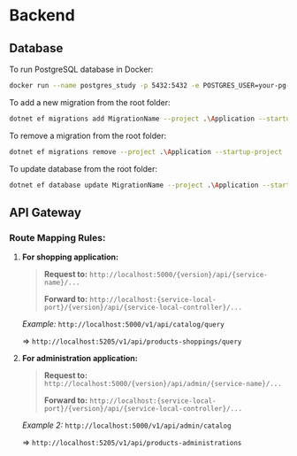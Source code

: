 # Backend

## Database

To run PostgreSQL database in Docker:

```bash
docker run --name postgres_study -p 5432:5432 -e POSTGRES_USER=your-pg-user -e POSTGRES_PASSWORD=your-secure-pw -d postgres
```

To add a new migration from the root folder:

```bash
dotnet ef migrations add MigrationName --project .\Application --startup-project .\Apis --output-dir Infrastructure\Migrations
```

To remove a migration from the root folder:

```bash
dotnet ef migrations remove --project .\Application --startup-project .\Apis
```

To update database from the root folder:

```bash
dotnet ef database update MigrationName --project .\Application --startup-project .\Apis
```


## API Gateway 

### Route Mapping Rules: 

1. **For shopping application:**

    > **Request to:** `http://localhost:5000/{version}/api/{service-name}/...`
    >
    > **Forward to:** `http://localhost:{service-local-port}/{version}/api/{service-local-controller}/...`

   *Example:*
     `http://localhost:5000/v1/api/catalog/query`

     => `http://localhost:5205/v1/api/products-shoppings/query`


3. **For administration application:**

    > **Request to:** `http://localhost:5000/{version}/api/admin/{service-name}/...`
    >
    > **Forward to:** `http://localhost:{service-local-port}/{version}/api/{service-local-controller}/...`

    *Example 2:*
     `http://localhost:5000/v1/api/admin/catalog`
   
     => `http://localhost:5205/v1/api/products-administrations`
